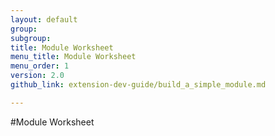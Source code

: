 ```yaml
---
layout: default
group: 
subgroup: 
title: Module Worksheet
menu_title: Module Worksheet
menu_order: 1
version: 2.0
github_link: extension-dev-guide/build_a_simple_module.md

---
```


#Module Worksheet
